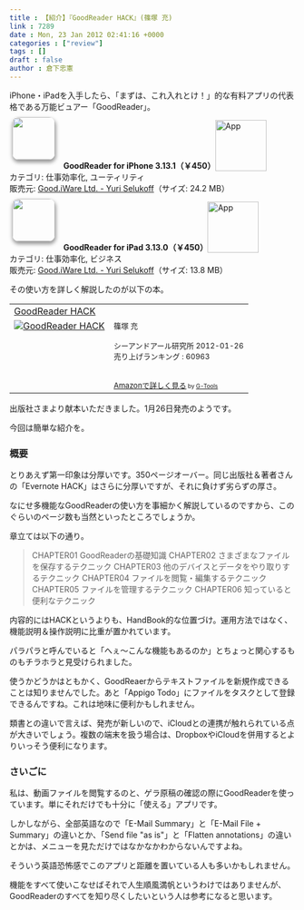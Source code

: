 ```yaml
---
title : 【紹介】『GoodReader HACK』(篠塚 充)
link : 7289
date : Mon, 23 Jan 2012 02:41:16 +0000
categories : ["review"]
tags : []
draft : false
author : 倉下忠憲
---
```


iPhone・iPadを入手したら、「まずは、これ入れとけ！」的な有料アプリの代表格である万能ビュアー「GoodReader」。

<a href="http://click.linksynergy.com/fs-bin/stat?id=Q0goZPzeHEw&offerid=94348&type=3&subid=0&tmpid=2192&RD_PARM1=http%253A%252F%252Fitunes.apple.com%252Fjp%252Fapp%252Fgoodreader-for-iphone%252Fid306277111%253Fmt%253D8%2526uo%253D4%2526partnerId%253D30" target="_blank" rel="nofollow"><img width="75" class="alignleft" align="left" src="http://a2.mzstatic.com/us/r1000/076/Purple/34/da/60/mzl.xihqzcdb.75x75-65.png" style="border-radius: 11px 11px 11px 11px;-moz-border-radius: 11px 11px 11px 11px;-webkit-border-radius: 11px 11px 11px 11px;box-shadow: 1px 4px 6px 1px #999999;-moz-box-shadow: 1px 4px 6px 1px #999999;-webkit-box-shadow: 1px 4px 6px 1px #999999;margin: -5px 15px 1px 5px;"></a><strong> GoodReader for iPhone 3.13.1（￥450）</strong><a href="http://click.linksynergy.com/fs-bin/stat?id=Q0goZPzeHEw&offerid=94348&type=3&subid=0&tmpid=2192&RD_PARM1=http%253A%252F%252Fitunes.apple.com%252Fjp%252Fapp%252Fgoodreader-for-iphone%252Fid306277111%253Fmt%253D8%2526uo%253D4%2526partnerId%253D30" target="_blank" rel="nofollow"><img src="http://r.mzstatic.com/htmlResources/2338/images/viewinitunes_jp.png" style="vertical-align:bottom;" width="90" alt="App"></a><br> カテゴリ: 仕事効率化, ユーティリティ<br> 販売元: <a href="http://click.linksynergy.com/fs-bin/stat?id=Q0goZPzeHEw&offerid=94348&type=3&subid=0&tmpid=2192&RD_PARM1=http%253A%252F%252Fitunes.apple.com%252Fjp%252Fartist%252Fgood.iware-ltd.%252Fid289191291%253Fuo%253D4%2526partnerId%253D30" target="_blank" rel="nofollow">Good.iWare Ltd. - Yuri Selukoff</a>（サイズ: 24.2 MB）<br style="clear: both;">

<a href="http://click.linksynergy.com/fs-bin/stat?id=Q0goZPzeHEw&offerid=94348&type=3&subid=0&tmpid=2192&RD_PARM1=http%253A%252F%252Fitunes.apple.com%252Fjp%252Fapp%252Fgoodreader-for-ipad%252Fid363448914%253Fmt%253D8%2526uo%253D4%2526partnerId%253D30" target="_blank" rel="nofollow"><img width="75" class="alignleft" align="left" src="http://a5.mzstatic.com/us/r1000/114/Purple/34/da/60/mzl.jtnuxdfx.75x75-65.png" style="border-radius: 11px 11px 11px 11px;-moz-border-radius: 11px 11px 11px 11px;-webkit-border-radius: 11px 11px 11px 11px;box-shadow: 1px 4px 6px 1px #999999;-moz-box-shadow: 1px 4px 6px 1px #999999;-webkit-box-shadow: 1px 4px 6px 1px #999999;margin: -5px 15px 1px 5px;"></a><strong> GoodReader for iPad 3.13.0（￥450）</strong><a href="http://click.linksynergy.com/fs-bin/stat?id=Q0goZPzeHEw&offerid=94348&type=3&subid=0&tmpid=2192&RD_PARM1=http%253A%252F%252Fitunes.apple.com%252Fjp%252Fapp%252Fgoodreader-for-ipad%252Fid363448914%253Fmt%253D8%2526uo%253D4%2526partnerId%253D30" target="_blank" rel="nofollow"><img src="http://r.mzstatic.com/htmlResources/2338/images/viewinitunes_jp.png" style="vertical-align:bottom;" width="90" alt="App"></a><br> カテゴリ: 仕事効率化, ビジネス<br> 販売元: <a href="http://click.linksynergy.com/fs-bin/stat?id=Q0goZPzeHEw&offerid=94348&type=3&subid=0&tmpid=2192&RD_PARM1=http%253A%252F%252Fitunes.apple.com%252Fjp%252Fartist%252Fgood.iware-ltd.%252Fid289191291%253Fuo%253D4%2526partnerId%253D30" target="_blank" rel="nofollow">Good.iWare Ltd. - Yuri Selukoff</a>（サイズ: 13.8 MB）<br style="clear: both;">

その使い方を詳しく解説したのが以下の本。

<table  border="0" cellpadding="5"><tr><td colspan="2"><a href="http://www.amazon.co.jp/GoodReader-HACK-%E7%AF%A0%E5%A1%9A-%E5%85%85/dp/4863540965%3FSubscriptionId%3D15SMZCTB9V8NGR2TW082%26tag%3Drashita1000-22%26linkCode%3Dxm2%26camp%3D2025%26creative%3D165953%26creativeASIN%3D4863540965" target="_blank">GoodReader HACK</a><img src="http://www.assoc-amazon.jp/e/ir?t=rashita1000-22&l=ur2&o=9" width="1" height="1" style="border: none;" alt="" /></td></tr><tr><td valign="top"><a href="http://www.amazon.co.jp/GoodReader-HACK-%E7%AF%A0%E5%A1%9A-%E5%85%85/dp/4863540965%3FSubscriptionId%3D15SMZCTB9V8NGR2TW082%26tag%3Drashita1000-22%26linkCode%3Dxm2%26camp%3D2025%26creative%3D165953%26creativeASIN%3D4863540965" target="_blank"><img src="http://ecx.images-amazon.com/images/I/51TzwIEw4CL._SL160_.jpg" border="0" alt="GoodReader HACK" /></a></td><td valign="top"><font size="-1">篠塚 充 <br /><br />シーアンドアール研究所  2012-01-26<br />売り上げランキング : 60963<br /><br /><br /><a href="http://www.amazon.co.jp/GoodReader-HACK-%E7%AF%A0%E5%A1%9A-%E5%85%85/dp/4863540965%3FSubscriptionId%3D15SMZCTB9V8NGR2TW082%26tag%3Drashita1000-22%26linkCode%3Dxm2%26camp%3D2025%26creative%3D165953%26creativeASIN%3D4863540965" target="_blank">Amazonで詳しく見る</a></font><font size="-2"> by <a href="http://www.goodpic.com/mt/aws/index.html" >G-Tools</a></font></td></tr></table>

出版社さまより献本いただきました。1月26日発売のようです。

今回は簡単な紹介を。

<h3>概要</h3>
とりあえず第一印象は分厚いです。350ページオーバー。同じ出版社＆著者さんの「Evernote HACK」はさらに分厚いですが、それに負けず劣らずの厚さ。

なにせ多機能なGoodReaderの使い方を事細かく解説しているのですから、このぐらいのページ数も当然といったところでしょうか。

章立ては以下の通り。


<blockquote>
CHAPTER01 GoodReaderの基礎知識
CHAPTER02 さまざまなファイルを保存するテクニック
CHAPTER03 他のデバイスとデータをやり取りするテクニック
CHAPTER04 ファイルを閲覧・編集するテクニック
CHAPTER05 ファイルを管理するテクニック
CHAPTER06 知っていると便利なテクニック</blockquote>



内容的にはHACKというよりも、HandBook的な位置づけ。運用方法ではなく、機能説明＆操作説明に比重が置かれています。

パラパラと呼んでいると「へぇ〜こんな機能もあるのか」とちょっと関心するものもチラホラと見受けられました。


使うかどうかはともかく、GoodReaerからテキストファイルを新規作成できることは知りませんでした。あと「Appigo Todo」にファイルをタスクとして登録できるんですね。これは地味に便利かもしれません。

類書との違いで言えば、発売が新しいので、iCloudとの連携が触れられている点が大きいでしょう。複数の端末を扱う場合は、DropboxやiCloudを併用するとよりいっそう便利になります。

<h3>さいごに</h3>
私は、動画ファイルを閲覧するのと、ゲラ原稿の確認の際にGoodReaderを使っています。単にそれだけでも十分に「使える」アプリです。

しかしながら、全部英語なので「E-Mail Summary」と「E-Mail File + Summary」の違いとか、「Send file "as is"」と「Flatten annotations」の違いとかは、メニューを見ただけではなかなかわからないんですよね。

そういう英語恐怖感でこのアプリと距離を置いている人も多いかもしれません。

機能をすべて使いこなせばそれで人生順風満帆というわけではありませんが、GoodReaderのすべてを知り尽くしたいという人は参考になると思います。


